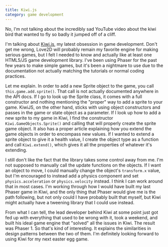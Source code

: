 ```yaml
---
title: Kiwi.js
category: game development
---
```

No, I'm not talking about the incredibly sad YouTube video about the kiwi bird that wanted to fly so badly it jumped off of a cliff.

I'm talking about [Kiwi.js](http://www.kiwijs.org/), my latest obsession in game development. Don't get me wrong, Love2D will probably remain my favorite engine for making serious games, but I felt I needed to know and actually like at least one HTML5/JS game development library. I've been using Phaser for the past few years to make simple games, but it's been a nightmare to use due to the documentation not actually matching the tutorials or normal coding practices.

Let me explain. In order to add a new Sprite object to the game, you call `this.game.add.sprite()`. That call is not actually documented anywhere in the API docs. If I go to look up the Sprite class, it comes with a full constructor and nothing mentioning the "proper" way to add a sprite to your game. KiwiJS, on the other hand, sticks with using object constructors and passes in the game or state object as a parameter. If I look up how to add a new sprite to my game in Kiwi, I find the constructor `Kiwi.GameObjects.Sprite()` and calling that will properly create the sprite game object. It also has a proper article explaining how you extend the game objects in order to encompass new values. If I wanted to extend a sprite object to give it a health value, I create the object type as a function and call `Kiwi.extend()`, which gives it all the properties of whatever it's extending.

I still don't like the fact that the library takes some control away from me. I'm not supposed to manually call the update functions on the objects. If I want an object to move, I could manually change the object's `transform.x` value, but I'm encouraged to instead add a physics component and set `physics.acceleration` or `physics.velocity` instead. I think I can work around that in most cases. I'm working through how I would have built my last Phaser game in Kiwi, and the only thing that Phaser would give me is the path following, but not only could I have probably built that myself, but Kiwi might actually have a tweening library that I could use instead.

From what I can tell, the lead developer behind Kiwi at some point just got fed up with everything that used to be wrong with it, took a weekend, and built his ideal game engine that "solved" all the issues in Kiwi. The result was Phaser 1. So that's kind of interesting. It explains the similarities in design patterns between the two of them. I'm definitely looking forward to using Kiwi for my next easter egg game.
